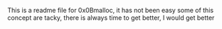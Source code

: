This is a readme file for 0x0Bmalloc, it has not been easy some of this concept are tacky, there is always time to get better, I would get better
